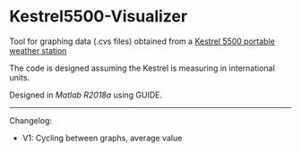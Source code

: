 # Kestrel5500-Visualizer

Tool for graphing data (.cvs files) obtained from a [Kestrel 5500 portable weather station](https://kestrelinstruments.com/)

The code is designed assuming the Kestrel is measuring in international units.

Designed in _Matlab R2018a_ using GUIDE.

*********
Changelog:
* V1: Cycling between graphs, average value
